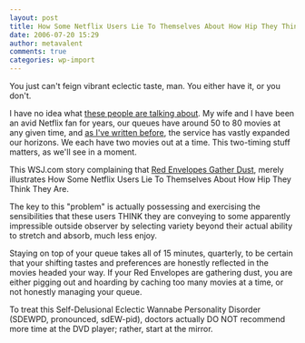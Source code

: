 ```yaml
---
layout: post
title: How Some Netflix Users Lie To Themselves About How Hip They Think They Are
date: 2006-07-20 15:29
author: metavalent
comments: true
categories: wp-import
---
```

You just can't feign vibrant eclectic taste, man.  You either have it, or you don't.  

I have no idea what <a href="https://online.wsj.com/public/article/SB115255814013802582.html">these people are talking about</a>.  My wife and I have been an avid Netflix fan for years, our queues have around 50 to 80 movies at any given time, and <a href="https://metavalent.info/2006/06/netflix-fad-diversion-or-national.html">as I've written before</a>, the service has vastly expanded our horizons.  We each have two movies out at a time.  This two-timing stuff matters, as we'll see in a moment.

This WSJ.com story complaining that <a href="https://online.wsj.com/public/article/SB115255814013802582.html">Red Envelopes Gather Dust</a>, merely illustrates How Some Netflix Users Lie To Themselves About How Hip They Think They Are.

The key to this "problem" is actually possessing and exercising the sensibilities that these users THINK they are conveying to some apparently impressible outside observer by selecting variety beyond their actual ability to stretch and absorb, much less enjoy.

Staying on top of your queue takes all of 15 minutes, quarterly, to be certain that your shifting tastes and preferences are honestly reflected in the movies headed your way.  If your Red Envelopes are gathering dust, you are either pigging out and hoarding by caching too many movies at a time, or not honestly managing your queue.

To treat this Self-Delusional Eclectic Wannabe Personality Disorder (SDEWPD, pronounced, sdEW-pid), doctors actually DO NOT recommend more time at the DVD player; rather, start at the mirror.
